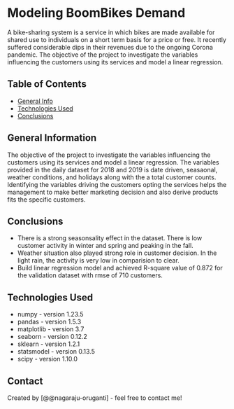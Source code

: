 # Modeling BoomBikes Demand

A bike-sharing system is a service in which bikes are made available for shared use to individuals on a short term basis for a price or free. It recently suffered considerable dips in their revenues due to the ongoing Corona pandemic. The objective of the project to investigate the variables influencing the customers using its services and model a linear regression.

## Table of Contents

- [General Info](#general-information)
- [Technologies Used](#technologies-used)
- [Conclusions](#conclusions)

<!-- You can include any other section that is pertinent to your problem -->

## General Information

The objective of the project to investigate the variables influencing the customers using its services and model a linear regression. The variables provided in the daily dataset for 2018 and 2019 is date driven, seasaonal, weather conditions, and holidays along with the a total customer counts. Identifying the variables driving the customers opting the services helps the management to make better marketing decision and also derive products fits the specific customers.

<!-- You don't have to answer all the questions - just the ones relevant to your project. -->

## Conclusions

- There is a strong seasonsality effect in the dataset. There is low customer activity in winter and spring and peaking in the fall.
- Weather situation also played strong role in customer decision. In the light rain, the activity is very low in comparision to clear.
- Build linear regression model and achieved R-square value of 0.872 for the validation dataset with rmse of 710 customers.

<!-- You don't have to answer all the questions - just the ones relevant to your project. -->

## Technologies Used

- numpy - version 1.23.5
- pandas - version 1.5.3
- matplotlib - version 3.7
- seaborn - version 0.12.2
- sklearn - version 1.2.1
- statsmodel - version 0.13.5
- scipy - version 1.10.0

<!-- As the libraries versions keep on changing, it is recommended to mention the version of library used in this project -->

## Contact

Created by [@@nagaraju-oruganti] - feel free to contact me!

<!-- Optional -->
<!-- ## License -->
<!-- This project is open source and available under the [... License](). -->

<!-- You don't have to include all sections - just the one's relevant to your project -->
